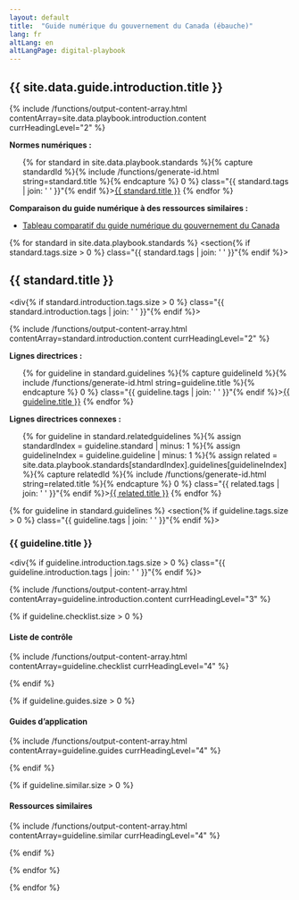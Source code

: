 ```yaml
---
layout: default
title:  "Guide numérique du gouvernement du Canada (ébauche)"
lang: fr
altLang: en
altLangPage: digital-playbook
---
```

<section class="{{ site.data.playbook.introduction.tags | join: ' ' }}">

## {{ site.data.guide.introduction.title }}

{% include /functions/output-content-array.html contentArray=site.data.playbook.introduction.content currHeadingLevel="2" %}

**Normes numériques :**

<ul>
{% for standard in site.data.playbook.standards %}{% capture standardId %}{% include /functions/generate-id.html string=standard.title %}{% endcapture %}<li{% if standard.tags.size > 0 %} class="{{ standard.tags | join: ' ' }}"{% endif %}><a href="#{{ standardId | strip }}">{{ standard.title }}</a></li>
{% endfor %}</ul>

**Comparaison du guide numérique à des ressources similaires :**

- [Tableau comparatif du guide numérique du gouvernement du Canada](https://pjackson28.github.io/digital-playbook-guide-numerique/fr/tableau-comparatif-guide-numerique-gc.html)

</section>

{% for standard in site.data.playbook.standards %}
<section{% if standard.tags.size > 0 %} class="{{ standard.tags | join: ' ' }}"{% endif %}>

## {{ standard.title }}

<div{% if standard.introduction.tags.size > 0 %} class="{{ standard.introduction.tags | join: ' ' }}"{% endif %}>

{% include /functions/output-content-array.html contentArray=standard.introduction.content currHeadingLevel="2" %}

</div>

<div class="dpgn-section-guidelines">

**Lignes directrices :**

<ul>
{% for guideline in standard.guidelines %}{% capture guidelineId %}{% include /functions/generate-id.html string=guideline.title %}{% endcapture %}<li{% if guideline.tags.size > 0 %} class="{{ guideline.tags | join: ' ' }}"{% endif %}><a href="#{{ guidelineId | strip }}">{{ guideline.title }}</a></li>
{% endfor %}</ul>

</div>

<div class="dpgn-section-guidelines-related">

**Lignes directrices connexes :**

<ul>
{% for guideline in standard.relatedguidelines %}{% assign standardIndex = guideline.standard | minus: 1 %}{% assign guidelineIndex = guideline.guideline | minus: 1 %}{% assign related = site.data.playbook.standards[standardIndex].guidelines[guidelineIndex] %}{% capture relatedId %}{% include /functions/generate-id.html string=related.title %}{% endcapture %}<li{% if related.tags.size > 0 %} class="{{ related.tags | join: ' ' }}"{% endif %}><a href="#{{ relatedId | strip }}">{{ related.title }}</a></li>
{% endfor %}</ul>

</div>

{% for guideline in standard.guidelines %}
<section{% if guideline.tags.size > 0 %} class="{{ guideline.tags | join: ' ' }}"{% endif %}>

### {{ guideline.title }}

<div{% if guideline.introduction.tags.size > 0 %} class="{{ guideline.introduction.tags | join: ' ' }}"{% endif %}>

{% include /functions/output-content-array.html contentArray=guideline.introduction.content currHeadingLevel="3" %}

</div>

{% if guideline.checklist.size > 0 %}
<section class="dpgn-section-checklist">

#### Liste de contrôle

{% include /functions/output-content-array.html contentArray=guideline.checklist currHeadingLevel="4" %}

</section>
{% endif %}

{% if guideline.guides.size > 0 %}
<section class="dpgn-section-guides">

#### Guides d’application

{% include /functions/output-content-array.html contentArray=guideline.guides currHeadingLevel="4" %}

</section>
{% endif %}

{% if guideline.similar.size > 0 %}
<section class="dpgn-section-similar">

#### Ressources similaires

{% include /functions/output-content-array.html contentArray=guideline.similar currHeadingLevel="4" %}

</section>
{% endif %}

</section>

{% endfor %}

</section>

{% endfor %}
